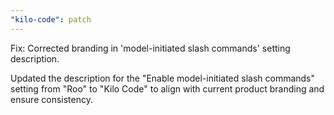 ```yaml
---
"kilo-code": patch
---
```


Fix: Corrected branding in 'model-initiated slash commands' setting description.

Updated the description for the "Enable model-initiated slash commands" setting from "Roo" to "Kilo Code" to align with current product branding and ensure consistency.
